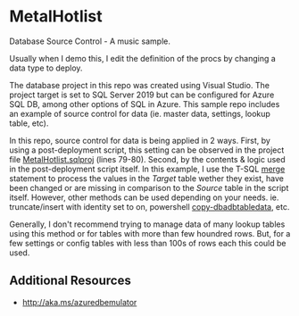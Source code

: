 # MetalHotlist
Database Source Control - A music sample.

Usually when I demo this, I edit the definition of the procs by changing a data type to deploy.

The database project in this repo was created using Visual Studio. The project target is set to SQL Server 2019 but can be configured for Azure SQL DB, among other options of SQL in Azure. This sample repo includes an example of source control for data (ie. master data, settings, lookup table, etc). 

In this repo, source control for data is being applied in 2 ways. First, by using a post-deployment script, this setting can be observed in the project file [MetalHotlist.sqlproj](/MetalHotlist/MetalHotlist.sqlproj#L79-L80) (lines 79-80). Second, by the contents & logic used in the post-deployment script itself. In this example, I use the T-SQL [merge](https://learn.microsoft.com/sql/t-sql/statements/merge-transact-sql) statement to process the values in the _Target_ table wether they exist, have been changed or are missing in comparison to the _Source_ table in the script itself. However, other methods can be used depending on your needs. ie. truncate/insert with identity set to on, powershell [copy-dbadbtabledata](http://docs.dbatools.io/Copy-DbaDbTableData), etc. 

Generally, I don't recommend trying to manage data of many lookup tables using this method or for tables with more than few houndred rows. But, for a few settings or config tables with less than 100s of rows each this could be used. 


## Additional Resources
- http://aka.ms/azuredbemulator
